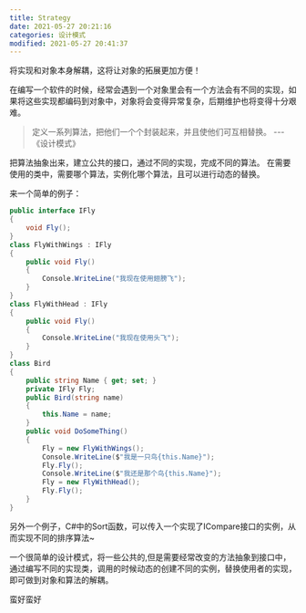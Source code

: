 ```yaml
---
title: Strategy
date: 2021-05-27 20:21:16
categories: 设计模式
modified: 2021-05-27 20:41:37
---
```


将实现和对象本身解耦，这将让对象的拓展更加方便！

<!--more -->

在编写一个软件的时候，经常会遇到一个对象里会有一个方法会有不同的实现，如果将这些实现都编码到对象中，对象将会变得异常复杂，后期维护也将变得十分艰难。

> 定义一系列算法，把他们一个个封装起来，并且使他们可互相替换。 ---《设计模式》

把算法抽象出来，建立公共的接口，通过不同的实现，完成不同的算法。
在需要使用的类中，需要哪个算法，实例化哪个算法，且可以进行动态的替换。

来一个简单的例子：

```csharp
public interface IFly
{
    void Fly();
}
class FlyWithWings : IFly
{
    public void Fly()
    {
        Console.WriteLine("我现在使用翅膀飞");
    }
}
class FlyWithHead : IFly
{
    public void Fly()
    {
        Console.WriteLine("我现在使用头飞");
    }
}
class Bird
{
    public string Name { get; set; }
    private IFly Fly;
    public Bird(string name)
    {
        this.Name = name;
    }
    public void DoSomeThing()
    {
        Fly = new FlyWithWings();
        Console.WriteLine($"我是一只鸟{this.Name}");
        Fly.Fly();
        Console.WriteLine($"我还是那个鸟{this.Name}");
        Fly = new FlyWithHead();
        Fly.Fly();
    }
}
```

另外一个例子，C#中的Sort函数，可以传入一个实现了ICompare接口的实例，从而实现不同的排序算法~

一个很简单的设计模式，将一些公共的,但是需要经常改变的方法抽象到接口中，通过编写不同的实现类，调用的时候动态的创建不同的实例，替换使用者的实现，即可做到对象和算法的解耦。

蛮好蛮好